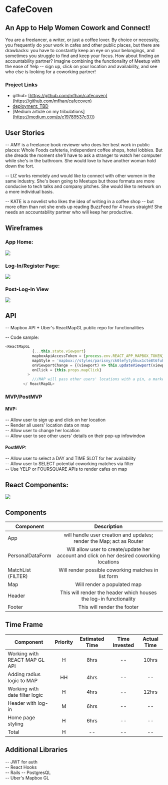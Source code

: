 
# CafeCoven  

## An App to Help Women Cowork and Connect!

You are a freelancer, a writer, or just a coffee lover. By choice or necessity, you frequently do your work in cafes and other public places, but there are drawbacks: you have to constantly keep an eye on your belongings, and sometimes you struggle to find and keep your focus. How about finding an accountability partner? Imagine combining the functionality of Meetup with the ease of Yelp -- sign up, click on your location and availability, and see who else is looking for a coworking partner!

### Project Links
- github: [https://github.com/mfhan/cafecoven](https://github.com/mfhan/cafecoven)
- [deployment: TBD](http://cafecoven.surge.sh)
- [Medium article on my tribulations] (https://medium.com/p/e19789537c37/)


## User Stories  

-- AMY is a freelance book reviewer who does her best work in public places: Whole Foods cafeteria, independent coffee shops, hotel lobbies. But she dreads the moment she'll have to ask a stranger to watch her computer while she's in the bathroom. She would love to have another woman hold down the fort.

-- LIZ works remotely and would like to connect with other women in the same industry. She's been going to Meetups but those formats are more conducive to tech talks and company pitches. She would like to network on a more individual basis.

-- KATE is a novelist who likes the idea of writing in a coffee shop -- but more often than not she ends up reading BuzzFeed for 4 hours straight! She needs an accountability partner who will keep her productive.



## Wireframes


### App Home:  
 <img src="https://docs.google.com/drawings/d/e/2PACX-1vSKruZ0yIwUlwq-N6ehmdvsPyDMxYUsDaHLUZzzDtzQmU09BpqWUa1Z1RK3YUMk2o2PO3_MV2TU01TO/pub?w=2193&amp;h=1072">

### Log-In/Register Page:   

<img src="https://docs.google.com/drawings/d/e/2PACX-1vRN46Fym2QuLqUSDUl5KcGAjjPZ2HP7uil3a-6Zxu5TLPwqqyKvUwXRx_la-mL8ijjMtgNtjQQHSvNo/pub?w=2193&amp;h=1072">

### Post-Log-In View  
<img src="https://docs.google.com/drawings/d/e/2PACX-1vS4IUNfx6VdjW4nViof93nUePWAuSLVaJoxAD6gYfjd6uIVc2USXoMqLLFMsE9zZb8CCb1lrr7hrKeD/pub?w=2193&amp;h=1072">

## API

-- Mapbox API + Uber's ReactMapGL public repo for functionalities

-- Code sample:
```js
<ReactMapGL
            {...this.state.viewport}
            mapboxApiAccessToken = {process.env.REACT_APP_MAPBOX_TOKEN}
            mapStyle = 'mapbox://styles/parisny/ck0lefyty5kux1cte8t6fukb6'
            onViewportChange = {(viewport) => this.updateViewport(viewport)}
            onClick = {this.props.mapClick}
          >
            ///MAP will pass other users' locations with a pin, a marker, a radius circle, and a pop-up infowindow
        </ ReactMapGL>
```


### MVP/PostMVP

#### MVP:
-- Allow user to sign up and click on her location  
-- Render all users' location data on map  
-- Allow user to change her location  
-- Allow user to see other users' details on their pop-up infowindow  

#### PostMVP:

-- Allow user to select a DAY and TIME SLOT for her availability  
-- Allow user to SELECT potential coworking matches via filter   
--  Use YELP or FOURSQUARE APIs to render cafes on map  


## React Components:  

<img src="https://docs.google.com/drawings/d/e/2PACX-1vQ04yzGGwuLjqxaoj_jRH7PODuxBr_NGYJnDwBuii68jeG78ZUxKm1sLDHw9tWYWrBrHBDai3B7_jmD/pub?w=1440&amp;h=1080">


## Components


| Component | Description |
| --- | :---: |  
| App | will handle user creation and updates; render the Map; act as Router|
| PersonalDataForm | Will allow user to create/update her account and click on her desired coworking locations |
| MatchList (FILTER)| Will render possible coworking matches in list form |  
| Map | Will render a populated map|  
| Header | This will render the header which houses the log-in functionality |
| Footer | This will render the footer |

## Time Frame  

| Component | Priority | Estimated Time | Time Invested | Actual Time |
| --- | :---: |  :---: | :---: | :---: |
| Working with REACT MAP GL API | H | 8hrs| -- | 10hrs |
| Adding radius logic to MAP  | HH | 4hrs| -- | -- | SCRAPPED
| Working with date filter logic  | H | 4hrs| -- | 12hrs |
| Header with log-in | M | 6hrs | --   | --  | -- |
| Home page styling | H  | 6hrs | --   | --  | -- |
| Total | H | -- | -- | -- |

## Additional Libraries

 -- JWT for auth  
 -- React Hooks  
 -- Rails
 -- PostgresQL  
 -- Uber's Mapbox GL  



 
